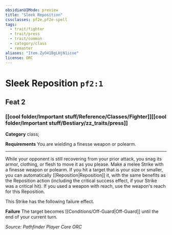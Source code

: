 ```yaml
---
obsidianUIMode: preview
title: "Sleek Reposition"
cssclasses: pf2e,pf2e-spell
tags:
  - trait/fighter
  - trait/press
  - trait/common
  - category/class
  - remaster
aliases: "Item.ZyO41BgLHjN1icoe"
license: ORC
---
```

# Sleek Reposition `pf2:1`
## Feat 2
### [[cool folder/Important stuff/Reference/Classes/Fighter]][[cool folder/Important stuff/Bestiary/zz_traits/press]]

**Category** class; 




**Requirements** You are wielding a finesse weapon or polearm.

* * *

While your opponent is still recovering from your prior attack, you snag its armor, clothing, or flesh to move it as you please. Make a melee Strike with a finesse weapon or polearm. If you hit a target that is your size or smaller, you can automatically [[Reposition|Reposition]] it, with the same benefits as the Reposition action (including the critical success effect, if your Strike was a critical hit). If you used a weapon with reach, use the weapon's reach for this Reposition.

This Strike has the following failure effect.

**Failure** The target becomes [[Conditions/Off-Guard|Off-Guard]] until the end of your current turn.

*Source: Pathfinder Player Core*
*ORC*